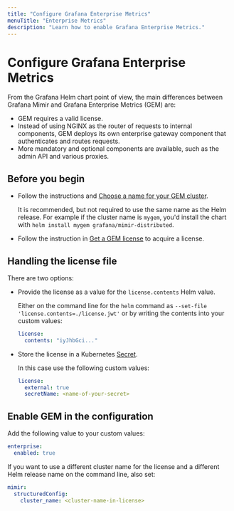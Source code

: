 ```yaml
---
title: "Configure Grafana Enterprise Metrics"
menuTitle: "Enterprise Metrics"
description: "Learn how to enable Grafana Enterprise Metrics."
---
```


# Configure Grafana Enterprise Metrics

From the Grafana Helm chart point of view, the main differences between Grafana Mimir and Grafana Enterprise Metrics (GEM) are:

- GEM requires a valid license.
- Instead of using NGINX as the router of requests to internal components, GEM deploys its own enterprise gateway component that authenticates and routes requests.
- More mandatory and optional components are available, such as the admin API and various proxies.

## Before you begin

- Follow the instructions and [Choose a name for your GEM cluster](https://grafana.com/docs/enterprise-metrics/<GEM_VERSION>/setup/#choose-a-name-for-your-gem-cluster).

  It is recommended, but not required to use the same name as the Helm release. For example if the cluster name is `mygem`, you'd install the chart with `helm install mygem grafana/mimir-distributed`.

- Follow the instruction in [Get a GEM license](https://grafana.com/docs/enterprise-metrics/<GEM_VERSION>/setup/#get-a-gem-license) to acquire a license.

## Handling the license file

There are two options:

- Provide the license as a value for the `license.contents` Helm value.

  Either on the command line for the `helm` command as `--set-file 'license.contents=./license.jwt'` or by writing the contents into your custom values:

  ```yaml
  license:
    contents: "iyJhbGci..."
  ```

- Store the license in a Kubernetes [Secret](https://kubernetes.io/docs/concepts/configuration/secret/).

  In this case use the following custom values:

  ```yaml
  license:
    external: true
    secretName: <name-of-your-secret>
  ```

## Enable GEM in the configuration

Add the following value to your custom values:

```yaml
enterprise:
  enabled: true
```

If you want to use a different cluster name for the license and a different Helm release name on the command line, also set:

```yaml
mimir:
  structuredConfig:
    cluster_name: <cluster-name-in-license>
```
